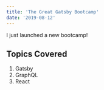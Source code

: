 ```yaml
---
title: 'The Great Gatsby Bootcamp'
date: '2019-08-12'
---
```


I just launched a new bootcamp!

## Topics Covered

1. Gatsby
2. GraphQL
3. React
